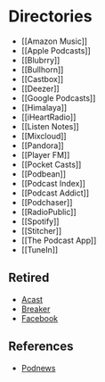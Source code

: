 # Directories
* [[Amazon Music]]
* [[Apple Podcasts]]
* [[Blubrry]]
* [[Bullhorn]]
* [[Castbox]]
* [[Deezer]]
* [[Google Podcasts]]
* [[Himalaya]]
* [[iHeartRadio]]
* [[Listen Notes]]
* [[Mixcloud]]
* [[Pandora]]
* [[Player FM]]
* [[Pocket Casts]]
* [[Podbean]]
* [[Podcast Index]]
* [[Podcast Addict]]
* [[Podchaser]]
* [[RadioPublic]]
* [[Spotify]]
* [[Stitcher]]
* [[The Podcast App]]
* [[TuneIn]]

## Retired
* [Acast](https://www.acast.com/blog/news/why-were-closing-down-the-acast-listening-app)
* [Breaker](https://techcrunch.com/2021/01/04/twitter-acquires-social-podcasting-app-breaker-team-to-help-build-twitter-spaces/#:~:text=The%20deal%20will%20see%20Breaker's,down%20on%20January%2015%2C%202021.)
* [Facebook](https://techcrunch.com/2022/05/05/facebook-shutting-down-podcast-service-discontinuing-audio-products/)

## References
* [Podnews](https://podnews.net/article/all-the-podcast-directories)
